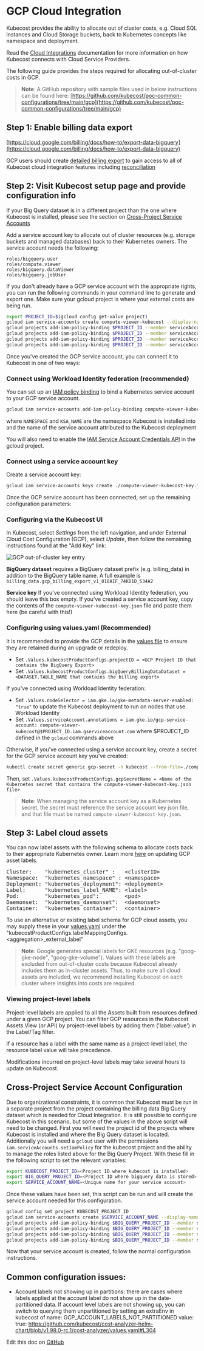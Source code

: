 GCP Cloud Integration
=====================

Kubecost provides the ability to allocate out of cluster costs, e.g. Cloud SQL instances and Cloud Storage buckets, back to Kubernetes concepts like namespace and deployment.

Read the [Cloud Integrations](https://github.com/kubecost/docs/blob/main/cloud-integration.md) documentation for more information on how Kubecost connects with Cloud Service Providers.

The following guide provides the steps required for allocating out-of-cluster costs in GCP.

> **Note**: A GitHub repository with sample files used in below instructions can be found here: [https://github.com/kubecost/poc-common-configurations/tree/main/gcp](https://github.com/kubecost/poc-common-configurations/tree/main/gcp)

## Step 1: Enable billing data export

[https://cloud.google.com/billing/docs/how-to/export-data-bigquery](https://cloud.google.com/billing/docs/how-to/export-data-bigquery)

GCP users should create [detailed billing export](https://cloud.google.com/billing/docs/how-to/export-data-bigquery-tables#detailed-usage-cost-data-schema) to gain access to all of Kubecost cloud integration features including [reconciliation](https://github.com/kubecost/docs/blob/main/cloud-integration.md#reconciliation)

## Step 2:  Visit Kubecost setup page and provide configuration info

If your Big Query dataset is in a different project than the one where Kubecost is installed, please see the section on [Cross-Project Service Accounts](#cross-project-service-account-configuration)

Add a service account key to allocate out of cluster resources (e.g. storage buckets and managed databases) back to their Kubernetes owners. The service account needs the following:

```
roles/bigquery.user
roles/compute.viewer
roles/bigquery.dataViewer
roles/bigquery.jobUser
```

If you don't already have a GCP service account with the appropriate rights, you can run the following commands in your command line to generate and export one. Make sure your gcloud project is where your external costs are being run.

```sh
export PROJECT_ID=$(gcloud config get-value project)
gcloud iam service-accounts create compute-viewer-kubecost --display-name "Compute Read Only Account Created For Kubecost" --format json
gcloud projects add-iam-policy-binding $PROJECT_ID --member serviceAccount:compute-viewer-kubecost@$PROJECT_ID.iam.gserviceaccount.com --role roles/compute.viewer
gcloud projects add-iam-policy-binding $PROJECT_ID --member serviceAccount:compute-viewer-kubecost@$PROJECT_ID.iam.gserviceaccount.com --role roles/bigquery.user
gcloud projects add-iam-policy-binding $PROJECT_ID --member serviceAccount:compute-viewer-kubecost@$PROJECT_ID.iam.gserviceaccount.com --role roles/bigquery.dataViewer
gcloud projects add-iam-policy-binding $PROJECT_ID --member serviceAccount:compute-viewer-kubecost@$PROJECT_ID.iam.gserviceaccount.com --role roles/bigquery.jobUser
```

Once you've created the GCP service account, you can connect it to Kubecost in one of two ways:

### Connect using Workload Identity federation (recommended)
You can set up an [IAM policy binding](https://cloud.google.com/kubernetes-engine/docs/how-to/workload-identity#authenticating_to) to bind a Kubernetes service account to your GCP service account.
```sh
gcloud iam service-accounts add-iam-policy-binding compute-viewer-kubecost@$PROJECT_ID.iam.gserviceaccount.com --role roles/iam.workloadIdentityUser --member serviceAccount:compute-viewer-kubecost.svc.id.goog[NAMESPACE/KSA_NAME]
```
where `NAMESPACE` and `KSA_NAME` are the namespace Kubecost is installed into and the name of the service account attributed to the Kubecost deployment

You will also need to enable the [IAM Service Account Credentials API](https://cloud.google.com/iam/docs/reference/credentials/rest) in the gcloud project.

### Connect using a service account key
Create a service account key:
```sh
gcloud iam service-accounts keys create ./compute-viewer-kubecost-key.json --iam-account compute-viewer-kubecost@$PROJECT_ID.iam.gserviceaccount.com
```

Once the GCP service account has been connected, set up the remaining configuration parameters:

### Configuring via the Kubecost UI
In Kubecost, select _Settings_ from the left navigation, and under External Cloud Cost Configuration (GCP), select _Update_, then follow the remaining instructions found at the "Add Key" link:

![GCP out-of-cluster key entry](https://raw.githubusercontent.com/kubecost/docs/main/images/gcp-out-of-cluster-config-wo-shell.png)

<a name="bq-name"></a>**BigQuery dataset** requires a BigQuery dataset prefix (e.g. billing_data) in addition to the BigQuery table name. A full example is `billing_data.gcp_billing_export_v1_018AIF_74KD1D_534A2`

<a name="bq-name"></a>**Service key** If you've connected using Workload Identity federation, you should leave this box empty. If you've created a service account key, copy the contents of the `compute-viewer-kubecost-key.json` file and paste them here (be careful with this!)

### Configuring using values.yaml (Recommended)

It is recommended to provide the GCP details in the [values file](https://github.com/kubecost/cost-analyzer-helm-chart/blob/c10e9475b51612d36da8f04618174a98cc62f8fd/cost-analyzer/values.yaml#L572-L574) to ensure they are retained during an upgrade or redeploy.

* Set `.Values.kubecostProductConfigs.projectID = <GCP Project ID that contains the BigQuery Export>`
* Set `.Values.kubecostProductConfigs.bigQueryBillingDataDataset = <DATASET.TABLE_NAME that contains the billing export>`

If you've connected using Workload Identity federation:
* Set `.Values.nodeSelector = iam.gke.io/gke-metadata-server-enabled: "true"` to update the Kubecost deployment to run on nodes that use Workload Identity
* Set `.Values.serviceAccount.annotations = iam.gke.io/gcp-service-account: compute-viewer-kubecost@$PROJECT_ID.iam.gserviceaccount.com` where $PROJECT_ID defined in the `gcloud` commands above

Otherwise, if you've connected using a service account key, create a secret for the GCP service account key you've created:
```sh
kubectl create secret generic gcp-secret -n kubecost --from-file=./compute-viewer-kubecost-key.json
```
Then, set `.Values.kubecostProductConfigs.gcpSecretName = <Name of the Kubernetes secret that contains the compute-viewer-kubecost-key.json file>`

> **Note**: When managing the service account key as a Kubernetes secret, the secret must reference the service account key json file, and that file must be named `compute-viewer-kubecost-key.json`.

## Step 3: Label cloud assets

You can now label assets with the following schema to allocate costs back to their appropriate Kubernetes owner.
Learn more [here](https://cloud.google.com/compute/docs/labeling-resources#adding_or_updating_labels_to_existing_resources) on updating GCP asset labels.

<pre>
Cluster:    "kubernetes_cluster" :   &lt;clusterID>
Namespace:  "kubernetes_namespace" : &lt;namespace>
Deployment: "kubernetes_deployment": &lt;deployment>
Label:      "kubernetes_label_NAME": &lt;label>
Pod:        "kubernetes_pod":        &lt;pod>
Daemonset:  "kubernetes_daemonset":  &lt;daemonset>
Container:  "kubernetes_container":  &lt;container>
</pre>

To use an alternative or existing label schema for GCP cloud assets, you may supply these in your [values.yaml](https://github.com/kubecost/cost-analyzer-helm-chart/blob/master/cost-analyzer/values.yaml) under the "kubecostProductConfigs.labelMappingConfigs.\<aggregation\>\_external_label"

> **Note**: Google generates special labels for GKE resources (e.g. "goog-gke-node", "goog-gke-volume"). Values with these labels are excluded from out-of-cluster costs because Kubecost already includes them as in-cluster assets. Thus, to make sure all cloud assets are included, we recommend installing Kubecost on each cluster where insights into costs are required.

### Viewing project-level labels

Project-level labels are applied to all the Assets built from resources defined under a given GCP project. You can filter GCP resources in the Kubecost Assets View (or API) by project-level labels by adding them ('label:value') in the Label/Tag filter.

If a resource has a label with the same name as a project-level label, the resource label value will take precedence.

Modifications incurred on project-level labels may take several hours to update on Kubecost.

## Cross-Project Service Account Configuration

Due to organizational constraints, it is common that Kubecost must be run in a separate project from the project containing the billing data Big Query dataset which is needed for Cloud Integration. It is still possible to configure Kubecost in this scenario, but some of the values in the above script will need to be changed. First you will need the project id of the projects where Kubecost is installed and where the Big Query dataset is located. Additionally you will need a `gcloud` user with the permissions `iam.serviceAccounts.setIamPolicy` for the kubecost project and the ability to manage the roles listed above for the Big Query Project. With these fill in the following script to set the relevant variables:

```sh
export KUBECOST_PROJECT_ID=<Project ID where kubecost is installed>
export BIG_QUERY_PROJECT_ID=<Project ID where bigquery data is stored>
export SERVICE_ACCOUNT_NAME=<Unique name for your service account>
```

Once these values have been set, this script can be run and will create the service account needed for this configuration.

```sh
gcloud config set project KUBECOST_PROJECT_ID
gcloud iam service-accounts create $SERVICE_ACCOUNT_NAME --display-name "Cross Project CUR" --format json
gcloud projects add-iam-policy-binding $BIG_QUERY_PROJECT_ID --member serviceAccount:$SERVICE_ACCOUNT_NAME@$KUBECOST_PROJECT_ID.iam.gserviceaccount.com --role roles/compute.viewer
gcloud projects add-iam-policy-binding $BIG_QUERY_PROJECT_ID --member serviceAccount:$SERVICE_ACCOUNT_NAME@$KUBECOST_PROJECT_ID.iam.gserviceaccount.com --role roles/bigquery.user
gcloud projects add-iam-policy-binding $BIG_QUERY_PROJECT_ID --member serviceAccount:$SERVICE_ACCOUNT_NAME@$KUBECOST_PROJECT_ID.iam.gserviceaccount.com --role roles/bigquery.dataViewer
gcloud projects add-iam-policy-binding $BIG_QUERY_PROJECT_ID --member serviceAccount:$SERVICE_ACCOUNT_NAME@$KUBECOST_PROJECT_ID.iam.gserviceaccount.com --role roles/bigquery.jobUser
```

Now that your service account is created, follow the normal configuration instructions.

## Common configuration issues:
* Account labels not showing up in partitions: there are cases where labels applied at the account label do not show up in the date-partitioned data. If account level labels are not showing up, you can switch to querying them unpartitioned by setting an extraEnv in kubecost of name: GCP_ACCOUNT_LABELS_NOT_PARTITIONED  value: true: https://github.com/kubecost/cost-analyzer-helm-chart/blob/v1.98.0-rc.1/cost-analyzer/values.yaml#L304

Edit this doc on [GitHub](https://github.com/kubecost/docs/blob/main/gcp-out-of-cluster.md)

<!--- {"article":"4407601816087","section":"4402815680407","permissiongroup":"1500001277122"} --->
